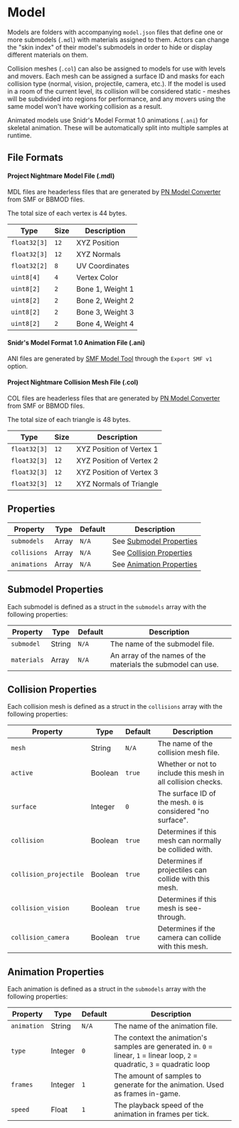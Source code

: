 # Model

Models are folders with accompanying `model.json` files that define one or more submodels (`.mdl`) with materials assigned to them. Actors can change the "skin index" of their model's submodels in order to hide or display different materials on them.

Collision meshes (`.col`) can also be assigned to models for use with levels and movers. Each mesh can be assigned a surface ID and masks for each collision type (normal, vision, projectile, camera, etc.). If the model is used in a room of the current level, its collision will be considered static - meshes will be subdivided into regions for performance, and any movers using the same model won't have working collision as a result.

Animated models use Snidr's Model Format 1.0 animations (`.ani`) for skeletal animation. These will be automatically split into multiple samples at runtime.

## File Formats

#### Project Nightmare Model File (.mdl)

MDL files are headerless files that are generated by [PN Model Converter](https://github.com/LocalInsomniac/PNMC) from SMF or BBMOD files.

The total size of each vertex is 44 bytes.

| Type | Size | Description |
| ---- | ---- | ----------- |
| `float32[3]` | `12` | XYZ Position |
| `float32[3]` | `12` | XYZ Normals |
| `float32[2]` | `8` | UV Coordinates |
| `uint8[4]` | `4` | Vertex Color |
| `uint8[2]` | `2` | Bone 1, Weight 1 |
| `uint8[2]` | `2` | Bone 2, Weight 2 |
| `uint8[2]` | `2` | Bone 3, Weight 3 |
| `uint8[2]` | `2` | Bone 4, Weight 4 |

#### Snidr's Model Format 1.0 Animation File (.ani)

ANI files are generated by [SMF Model Tool](https://forum.gamemaker.io/index.php?threads/smf-3d-skeletal-animation-now-with-a-custom-blender-exporter.19806/) through the `Export SMF v1` option.

#### Project Nightmare Collision Mesh File (.col)

COL files are headerless files that are generated by [PN Model Converter](https://github.com/LocalInsomniac/PNMC) from SMF or BBMOD files.

The total size of each triangle is 48 bytes.

| Type | Size | Description |
| ---- | ---- | ----------- |
| `float32[3]` | `12` | XYZ Position of Vertex 1 |
| `float32[3]` | `12` | XYZ Position of Vertex 2 |
| `float32[3]` | `12` | XYZ Position of Vertex 3 |
| `float32[3]` | `12` | XYZ Normals of Triangle |

## Properties

| Property | Type | Default | Description |
| -------- | ---- | ------- | ----------- |
| `submodels` | Array | `N/A` | See [Submodel Properties](#submodel-properties) |
| `collisions` | Array | `N/A` | See [Collision Properties](#collision-properties) |
| `animations` | Array | `N/A` | See [Animation Properties](#animation-properties) |

## Submodel Properties

Each submodel is defined as a struct in the `submodels` array with the following properties:

| Property | Type | Default | Description |
| -------- | ---- | ------- | ----------- |
| `submodel` | String | `N/A` | The name of the submodel file. |
| `materials` | Array | `N/A` | An array of the names of the materials the submodel can use. |

## Collision Properties

Each collision mesh is defined as a struct in the `collisions` array with the following properties:

| Property | Type | Default | Description |
| -------- | ---- | ------- | ----------- |
| `mesh` | String | `N/A` | The name of the collision mesh file. |
| `active` | Boolean | `true` | Whether or not to include this mesh in all collision checks. |
| `surface` | Integer | `0` | The surface ID of the mesh. `0` is considered "no surface". |
| `collision` | Boolean | `true` | Determines if this mesh can normally be collided with. |
| `collision_projectile` | Boolean | `true` | Determines if projectiles can collide with this mesh. |
| `collision_vision` | Boolean | `true` | Determines if this mesh is see-through. |
| `collision_camera` | Boolean | `true` | Determines if the camera can collide with this mesh. |

## Animation Properties

Each animation is defined as a struct in the `submodels` array with the following properties:

| Property | Type | Default | Description |
| -------- | ---- | ------- | ----------- |
| `animation` | String | `N/A` | The name of the animation file. |
| `type` | Integer | `0` | The context the animation's samples are generated in. `0` = linear, `1` = linear loop, `2` = quadratic, `3` = quadratic loop |
| `frames` | Integer | `1` | The amount of samples to generate for the animation. Used as frames in-game. |
| `speed` | Float | `1` | The playback speed of the animation in frames per tick. |